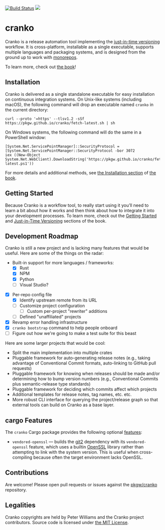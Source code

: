 [![Build Status](https://dev.azure.com/peter-bulk/Misc/_apis/build/status/pkgw.cranko?branchName=master)](https://dev.azure.com/peter-bulk/Misc/_build/latest?definitionId=2&branchName=master)
[![](https://meritbadge.herokuapp.com/cranko)](https://crates.io/crates/cranko)

# cranko

Cranko is a release automation tool implementing the [just-in-time
versioning][jitv] workflow. It is cross-platform, installable as a
single executable, supports multiple languages and packaging systems, and is
designed from the ground up to work with [monorepos].

[jitv]: https://pkgw.github.io/cranko/book/latest/jit-versioning/
[monorepos]: https://en.wikipedia.org/wiki/Monorepo

To learn more, check out [the book]!

[the book]: https://pkgw.github.io/cranko/book/latest/


## Installation

Cranko is delivered as a single standalone executable for easy installation on
continuous integration systems. On Unix-like systems (including macOS), the
following command will drop an executable named `cranko` in the current
directory:

```shell
curl --proto '=https' --tlsv1.2 -sSf https://pkgw.github.io/cranko/fetch-latest.sh | sh
```

On Windows systems, the following command will do the same in a PowerShell window:

```pwsh
[System.Net.ServicePointManager]::SecurityProtocol = [System.Net.ServicePointManager::SecurityProtocol -bor 3072
iex ((New-Object System.Net.WebClient).DownloadString('https://pkgw.github.io/cranko/fetch-latest.ps1'))
```

For more details and additional methods, see [the Installation
section][installation] of [the book].

[installation]: https://pkgw.github.io/cranko/book/latest/installation/


## Getting Started

Because Cranko is a workflow tool, to really start using it you’ll need to learn
a bit about how it works and then think about how to integrate it into your
development processes. To learn more, check out the [Getting
Started][getting-started] and [Just-in-Time Versioning][jitv] sections of the
book.

[getting-started]: https://pkgw.github.io/cranko/book/latest/getting-started/


## Development Roadmap

Cranko is still a new project and is lacking many features that would be useful.
Here are some of the things on the radar:

- Built-in support for more languages / frameworks:
  - [x] Rust
  - [x] NPM
  - [x] Python
  - [ ] Visual Studio?
- [x] Per-repo config file
  - [x] Identify upstream remote from its URL
  - [ ] Customize project configuration
    - [ ] Custom per-project "rewriter" additions
  - [ ] Defined "unaffiliated" projects
- [x] Revamp error handling infrastructure
- [x] `cranko bootstrap` command to help people onboard
- [ ] Figure out how we're going to make a test suite for this beast

Here are some larger projects that would be cool:

- Split the main implementation into multiple crates
- Pluggable framework for auto-generating release notes (e.g., taking advantage
  of Conventional Commit formats, auto-linking to GitHub pull requests)
- Pluggable framework for knowing when releases should be made and/or
  determining how to bump version numbers (e.g., Conventional Commits plus
  semantic-release type standards)
- Pluggable framework for deciding which commits affect which projects
- Additional templates for release notes, tag names, etc. etc.
- More robust CLI interface for querying the project/release graph so that
  external tools can build on Cranko as a base layer.

## cargo Features

The `cranko` Cargo package provides the following optional [features]:

- `vendored-openssl` — builds the [git2] dependency with its `vendored-openssl`
  feature, which uses a builtin [OpenSSL] library rather than attempting to link
  with the system version. This is useful when cross-compiling because often the
  target environment lacks OpenSSL.

[features]: https://doc.rust-lang.org/cargo/reference/features.html
[git2]: https://crates.io/crates/git2
[OpenSSL]: https://www.openssl.org/


## Contributions

Are welcome! Please open pull requests or issues against the [pkgw/cranko] repository.

[pkgw/cranko]: https://github.com/pkgw/cranko


## Legalities

Cranko copyrights are held by Peter Williams and the Cranko project
contributors. Source code is licensed under [the MIT License][mit-license].

[mit-license]: https://opensource.org/licenses/MIT
